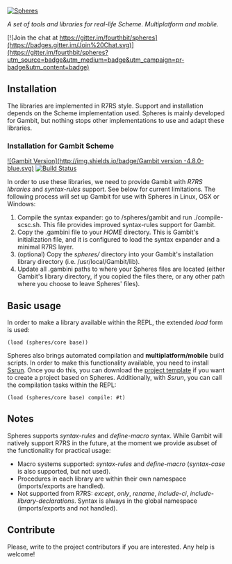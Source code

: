 [![Spheres](http://www.schemespheres.org/assets/scheme-spheres-c309430cd6d751febdd151c2b30de701.png)](http://www.schemespheres.org)

_A set of tools and libraries for real-life Scheme. Multiplatform and mobile._

[![Join the chat at https://gitter.im/fourthbit/spheres](https://badges.gitter.im/Join%20Chat.svg)](https://gitter.im/fourthbit/spheres?utm_source=badge&utm_medium=badge&utm_campaign=pr-badge&utm_content=badge)


## Installation

The libraries are implemented in R7RS style. Support and installation depends on the Scheme implementation used. Spheres is mainly developed for Gambit, but nothing stops other implementations to use and adapt these libraries.

### Installation for Gambit Scheme

[![Gambit Version](http://img.shields.io/badge/Gambit version -4.8.0-blue.svg)](http://gambitscheme.org)
[![Build Status](https://travis-ci.org/fourthbit/spheres.svg?branch=master)](https://travis-ci.org/fourthbit/spheres)

In order to use these libraries, we need to provide Gambit with _R7RS libraries_ and _syntax-rules_ support. See below for current limitations. The following process will set up Gambit for use with Spheres in Linux, OSX or Windows:

1. Compile the syntax expander: go to /spheres/gambit and run ./compile-scsc.sh. This file provides improved syntax-rules support for Gambit.
2. Copy the .gambini file to your _HOME_ directory. This is Gambit's initialization file, and it is configured to load the syntax expander and a minimal R7RS layer.
3. (optional) Copy the _spheres/_ directory into your Gambit's installation library directory (i.e. /usr/local/Gambit/lib).
4. Update all .gambini paths to where your Spheres files are located (either Gambit's library directory, if you copied the files there, or any other path where you choose to leave Spheres' files).

## Basic usage

In order to make a library available within the REPL, the extended _load_ form is used:

    (load (spheres/core base))

Spheres also brings automated compilation and __multiplatform/mobile__ build scripts. In order to make this functionality available, you need to install [Ssrun](https://github.com/fourthbit/ssrun). Once you do this, you can download the [project template](https://github.com/fourthbit/sphere-project) if you want to create a project based on Spheres. Additionally, with _Ssrun_, you can call the compilation tasks within the REPL:

    (load (spheres/core base) compile: #t)


## Notes

Spheres supports _syntax-rules_ and _define-macro_ syntax. While Gambit will natively support R7RS in the future, at the moment we provide asubset of the functionality for practical usage:

* Macro systems supported: _syntax-rules_ and _define-macro_ (_syntax-case_ is also supported, but not used).
* Procedures in each library are within their own namespace (imports/exports are handled).
* Not supported from R7RS: _except_, _only_, _rename_, _include-ci_, _include-library-declarations_. Syntax is always in the global namespace (imports/exports and not handled).


## Contribute

Please, write to the project contributors if you are interested. Any help is welcome!
